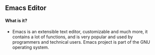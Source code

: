 ## Emacs Editor

#### What is it?

- Emacs is an extensible text editor, customizable and much more, it contains a lot of functions, and is very popular and used by programmers and technical users. Emacs project is part of the GNU operating system.